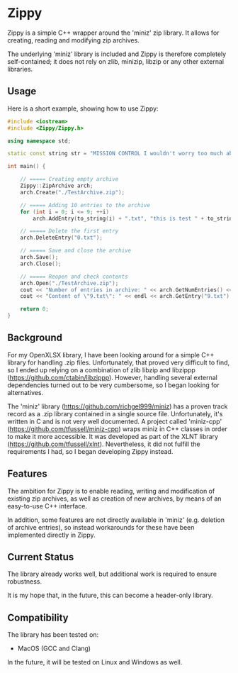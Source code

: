 # Zippy
Zippy is a simple C++ wrapper around the 'miniz' zip library. It allows for creating, reading and modifying zip archives.

The underlying 'miniz' library is included and Zippy is therefore completely self-contained; it does not rely on zlib, minizip, libzip or any other external libraries.

## Usage
Here is a short example, showing how to use Zippy:

```cpp
#include <iostream>
#include <Zippy/Zippy.h>

using namespace std;

static const string str = "MISSION CONTROL I wouldn't worry too much about the computer. First of all, there is still a chance that he is right, despite your tests, and if it should happen again, we suggest eliminating this possibility by allowing the unit to remain in place and seeing whether or not it actually fails. If the computer should turn out to be wrong, the situation is still not alarming. The type of obsessional error he may be guilty of is not unknown among the latest generation of HAL 9000 computers. It has almost always revolved around a single detail, such as the one you have described, and it has never interfered with the integrity or reliability of the computer's performance in other areas. No one is certain of the cause of this kind of malfunctioning. It may be over-programming, but it could also be any number of reasons. In any event, it is somewhat analogous to human neurotic behavior. Does this answer your query?  Zero-five-three-Zero, MC, transmission concluded.";

int main() {

    // ===== Creating empty archive
    Zippy::ZipArchive arch;
    arch.Create("./TestArchive.zip");

    // ===== Adding 10 entries to the archive
    for (int i = 0; i <= 9; ++i)
        arch.AddEntry(to_string(i) + ".txt", "this is test " + to_string(i) + ": " + str);

    // ===== Delete the first entry
    arch.DeleteEntry("0.txt");

    // ===== Save and close the archive
    arch.Save();
    arch.Close();

    // ===== Reopen and check contents
    arch.Open("./TestArchive.zip");
    cout << "Number of entries in archive: " << arch.GetNumEntries() << endl;
    cout << "Content of \"9.txt\": " << endl << arch.GetEntry("9.txt").GetDataAsString();

    return 0;
}
```

## Background
For my OpenXLSX library, I have been looking around for a simple C++ library for handling .zip files. Unfortunately, that proved very difficult to find, so I ended up relying on a combination of zlib libzip and libzippp (https://github.com/ctabin/libzippp). However, handling several external dependencies turned out to be very cumbersome, so I began looking for alternatives.

The 'miniz' library (https://github.com/richgel999/miniz) has a proven track record as a .zip library contained in a single source file. Unfortunately, it's written in C and is not very well documented. A project called 'miniz-cpp' (https://github.com/tfussell/miniz-cpp) wraps miniz in C++ classes in order to make it more accessible. It was developed as part of the XLNT library (https://github.com/tfussell/xlnt). Nevertheless, it did not fulfill the requirements I had, so I began developing Zippy instead.

## Features
The ambition for Zippy is to enable reading, writing and modification of existing zip archives, as well as creation of new archives, by means of an easy-to-use C++ interface.

In addition, some features are not directly available in 'miniz' (e.g. deletion of archive entries), so instead workarounds for these have been implemented directly in Zippy.

## Current Status
The library already works well, but additional work is required to ensure robustness. 

It is my hope that, in the future, this can become a header-only library.
 
## Compatibility
The library has been tested on:
- MacOS (GCC and Clang)

In the future, it will be tested on Linux and Windows as well.

